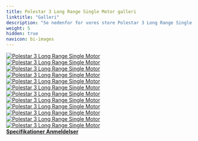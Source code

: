 ```yaml
---
title: Polestar 3 Long Range Single Motor galleri
linktitle: "Galleri"
description: "Se nedenfor for vores store Polestar 3 Long Range Single Motor billedgalleri. Klik på billederne for versioner i høj opløsning."
weight: 5
hidden: true
navicon: bi-images
---
```

<!-- markdownlint-disable MD033 -->
<div class="row" id ="my-gallery">
	<div class="pswp-grid-item col-6 col-md-4">
		<a href="https://media.evkx.net/multimedia/models/polestar/3/3_long_range_single_motor/exterior_1.jpg"
data-pswp-src="https://media.evkx.net/multimedia/models/polestar/3/3_long_range_single_motor/exterior_1.jpg"
data-pswp-width="3000"
data-pswp-height="2250" 
target="_blank">
			<img src="https://media.evkx.net/multimedia/models/polestar/3/3_long_range_single_motor/exterior_1_xst.jpg" alt="Polestar 3 Long Range Single Motor" class="img-fluid " />
		</a>
	</div>
	<div class="pswp-grid-item col-6 col-md-4">
		<a href="https://media.evkx.net/multimedia/models/polestar/3/3_long_range_single_motor/exterior_2.jpg"
data-pswp-src="https://media.evkx.net/multimedia/models/polestar/3/3_long_range_single_motor/exterior_2.jpg"
data-pswp-width="3000"
data-pswp-height="2086" 
target="_blank">
			<img src="https://media.evkx.net/multimedia/models/polestar/3/3_long_range_single_motor/exterior_2_xst.jpg" alt="Polestar 3 Long Range Single Motor" class="img-fluid " />
		</a>
	</div>
	<div class="pswp-grid-item col-6 col-md-4">
		<a href="https://media.evkx.net/multimedia/models/polestar/3/3_long_range_single_motor/frontseats_1.jpg"
data-pswp-src="https://media.evkx.net/multimedia/models/polestar/3/3_long_range_single_motor/frontseats_1.jpg"
data-pswp-width="3000"
data-pswp-height="2249" 
target="_blank">
			<img src="https://media.evkx.net/multimedia/models/polestar/3/3_long_range_single_motor/frontseats_1_xst.jpg" alt="Polestar 3 Long Range Single Motor" class="img-fluid " />
		</a>
	</div>
	<div class="pswp-grid-item col-6 col-md-4">
		<a href="https://media.evkx.net/multimedia/models/polestar/3/3_long_range_single_motor/headlights_1.jpg"
data-pswp-src="https://media.evkx.net/multimedia/models/polestar/3/3_long_range_single_motor/headlights_1.jpg"
data-pswp-width="3000"
data-pswp-height="2250" 
target="_blank">
			<img src="https://media.evkx.net/multimedia/models/polestar/3/3_long_range_single_motor/headlights_1_xst.jpg" alt="Polestar 3 Long Range Single Motor" class="img-fluid " />
		</a>
	</div>
	<div class="pswp-grid-item col-6 col-md-4">
		<a href="https://media.evkx.net/multimedia/models/polestar/3/3_long_range_single_motor/headlights_2.jpg"
data-pswp-src="https://media.evkx.net/multimedia/models/polestar/3/3_long_range_single_motor/headlights_2.jpg"
data-pswp-width="3000"
data-pswp-height="2250" 
target="_blank">
			<img src="https://media.evkx.net/multimedia/models/polestar/3/3_long_range_single_motor/headlights_2_xst.jpg" alt="Polestar 3 Long Range Single Motor" class="img-fluid " />
		</a>
	</div>
	<div class="pswp-grid-item col-6 col-md-4">
		<a href="https://media.evkx.net/multimedia/models/polestar/3/3_long_range_single_motor/interior_1.jpg"
data-pswp-src="https://media.evkx.net/multimedia/models/polestar/3/3_long_range_single_motor/interior_1.jpg"
data-pswp-width="3000"
data-pswp-height="2262" 
target="_blank">
			<img src="https://media.evkx.net/multimedia/models/polestar/3/3_long_range_single_motor/interior_1_xst.jpg" alt="Polestar 3 Long Range Single Motor" class="img-fluid " />
		</a>
	</div>
	<div class="pswp-grid-item col-6 col-md-4">
		<a href="https://media.evkx.net/multimedia/models/polestar/3/3_long_range_single_motor/interior_2.jpg"
data-pswp-src="https://media.evkx.net/multimedia/models/polestar/3/3_long_range_single_motor/interior_2.jpg"
data-pswp-width="3000"
data-pswp-height="2251" 
target="_blank">
			<img src="https://media.evkx.net/multimedia/models/polestar/3/3_long_range_single_motor/interior_2_xst.jpg" alt="Polestar 3 Long Range Single Motor" class="img-fluid " />
		</a>
	</div>
	<div class="pswp-grid-item col-6 col-md-4">
		<a href="https://media.evkx.net/multimedia/models/polestar/3/3_long_range_single_motor/main_1.jpg"
data-pswp-src="https://media.evkx.net/multimedia/models/polestar/3/3_long_range_single_motor/main_1.jpg"
data-pswp-width="3000"
data-pswp-height="2250" 
target="_blank">
			<img src="https://media.evkx.net/multimedia/models/polestar/3/3_long_range_single_motor/main_1_xst.jpg" alt="Polestar 3 Long Range Single Motor" class="img-fluid " />
		</a>
	</div>
	<div class="pswp-grid-item col-6 col-md-4">
		<a href="https://media.evkx.net/multimedia/models/polestar/3/3_long_range_single_motor/rearlights_1.jpg"
data-pswp-src="https://media.evkx.net/multimedia/models/polestar/3/3_long_range_single_motor/rearlights_1.jpg"
data-pswp-width="3000"
data-pswp-height="2250" 
target="_blank">
			<img src="https://media.evkx.net/multimedia/models/polestar/3/3_long_range_single_motor/rearlights_1_xst.jpg" alt="Polestar 3 Long Range Single Motor" class="img-fluid " />
		</a>
	</div>
	<div class="pswp-grid-item col-6 col-md-4">
		<a href="https://media.evkx.net/multimedia/models/polestar/3/3_long_range_single_motor/screens_1.jpg"
data-pswp-src="https://media.evkx.net/multimedia/models/polestar/3/3_long_range_single_motor/screens_1.jpg"
data-pswp-width="3000"
data-pswp-height="2251" 
target="_blank">
			<img src="https://media.evkx.net/multimedia/models/polestar/3/3_long_range_single_motor/screens_1_xst.jpg" alt="Polestar 3 Long Range Single Motor" class="img-fluid " />
		</a>
	</div>
	<div class="pswp-grid-item col-6 col-md-4">
		<a href="https://media.evkx.net/multimedia/models/polestar/3/3_long_range_single_motor/screens_2.jpg"
data-pswp-src="https://media.evkx.net/multimedia/models/polestar/3/3_long_range_single_motor/screens_2.jpg"
data-pswp-width="3000"
data-pswp-height="1311" 
target="_blank">
			<img src="https://media.evkx.net/multimedia/models/polestar/3/3_long_range_single_motor/screens_2_xst.jpg" alt="Polestar 3 Long Range Single Motor" class="img-fluid " />
		</a>
	</div>
	<div class="pswp-grid-item col-6 col-md-4">
		<a href="https://media.evkx.net/multimedia/models/polestar/3/3_long_range_single_motor/secondrowseats_1.jpg"
data-pswp-src="https://media.evkx.net/multimedia/models/polestar/3/3_long_range_single_motor/secondrowseats_1.jpg"
data-pswp-width="3000"
data-pswp-height="2248" 
target="_blank">
			<img src="https://media.evkx.net/multimedia/models/polestar/3/3_long_range_single_motor/secondrowseats_1_xst.jpg" alt="Polestar 3 Long Range Single Motor" class="img-fluid " />
		</a>
	</div>
</div>
<script type="module">
  import PhotoSwipeLightbox from '/js/photoswipe-lightbox.esm.js';
    const lightbox = new PhotoSwipeLightbox({
       gallery: '#my-gallery',
        children: 'a',
        pswpModule: () => import('/js/photoswipe.esm.js')
    });
lightbox.init();
</script>
<div class="mt-3 mb-3">
<a href="../specifications/" class="text-decoration-none text-black">
<strong><i class="bi-arrow-left"></i> Specifikationer </strong>
</a>
<a href="../reviews/" class="text-decoration-none text-black float-end">
<strong>Anmeldelser <i class="bi-arrow-right"></i></strong>
</a>
</div>
